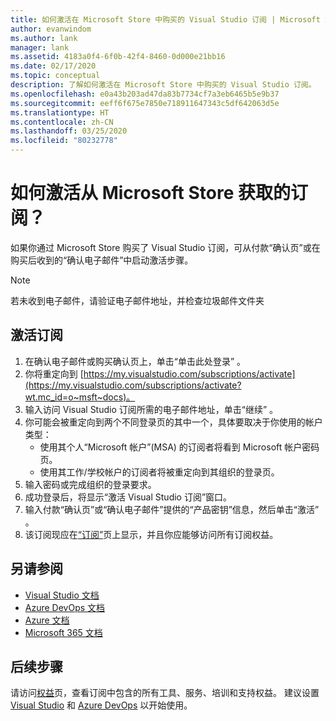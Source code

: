 ```yaml
---
title: 如何激活在 Microsoft Store 中购买的 Visual Studio 订阅 | Microsoft 文档
author: evanwindom
ms.author: lank
manager: lank
ms.assetid: 4183a0f4-6f0b-42f4-8460-0d000e21bb16
ms.date: 02/17/2020
ms.topic: conceptual
description: 了解如何激活在 Microsoft Store 中购买的 Visual Studio 订阅。
ms.openlocfilehash: e0a43b203ad47da83b7734cf7a3eb6465b5e9b37
ms.sourcegitcommit: eeff6f675e7850e718911647343c5df642063d5e
ms.translationtype: HT
ms.contentlocale: zh-CN
ms.lasthandoff: 03/25/2020
ms.locfileid: "80232778"
---
```

# <a name="how-do-i-activate-a-subscription-acquired-from-the-microsoft-store"></a>如何激活从 Microsoft Store 获取的订阅？
如果你通过 Microsoft Store 购买了 Visual Studio 订阅，可从付款“确认页”或在购买后收到的“确认电子邮件”中启动激活步骤。

> [!NOTE]
> 若未收到电子邮件，请验证电子邮件地址，并检查垃圾邮件文件夹

## <a name="activate-your-subscription"></a>激活订阅
1. 在确认电子邮件或购买确认页上，单击“单击此处登录”  。
2. 你将重定向到 [https://my.visualstudio.com/subscriptions/activate](https://my.visualstudio.com/subscriptions/activate?wt.mc_id=o~msft~docs)。
3. 输入访问 Visual Studio 订阅所需的电子邮件地址，单击“继续”  。
4. 你可能会被重定向到两个不同登录页的其中一个，具体要取决于你使用的帐户类型：
    - 使用其个人“Microsoft 帐户”(MSA) 的订阅者将看到 Microsoft 帐户密码页。
    - 使用其工作/学校帐户的订阅者将被重定向到其组织的登录页。
5. 输入密码或完成组织的登录要求。
6. 成功登录后，将显示“激活 Visual Studio 订阅”窗口。
7. 输入付款“确认页”或“确认电子邮件”提供的“产品密钥”信息，然后单击“激活”  。
8. 该订阅现应在[“订阅”](https://my.visualstudio.com/subscriptions?wt.mc_id=o~msft~docs)页上显示，并且你应能够访问所有订阅权益。

## <a name="see-also"></a>另请参阅
- [Visual Studio 文档](https://docs.microsoft.com/visualstudio/)
- [Azure DevOps 文档](https://docs.microsoft.com/azure/devops/)
- [Azure 文档](https://docs.microsoft.com/azure/)
- [Microsoft 365 文档](https://docs.microsoft.com/microsoft-365/)

## <a name="next-steps"></a>后续步骤
请访问[权益](https://my.visualstudio.com/benefits?wt.mc_id=o~msft~docs)页，查看订阅中包含的所有工具、服务、培训和支持权益。  建议设置 [Visual Studio](vs-ide-benefit.md) 和 [Azure DevOps](vs-azure-devops.md) 以开始使用。 



